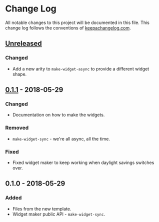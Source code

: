 # Change Log
All notable changes to this project will be documented in this file. This change log follows the conventions of [keepachangelog.com](http://keepachangelog.com/).

## [Unreleased]
### Changed
- Add a new arity to `make-widget-async` to provide a different widget shape.

## [0.1.1] - 2018-05-29
### Changed
- Documentation on how to make the widgets.

### Removed
- `make-widget-sync` - we're all async, all the time.

### Fixed
- Fixed widget maker to keep working when daylight savings switches over.

## 0.1.0 - 2018-05-29
### Added
- Files from the new template.
- Widget maker public API - `make-widget-sync`.

[Unreleased]: https://github.com/your-name/cftbat-daniel/compare/0.1.1...HEAD
[0.1.1]: https://github.com/your-name/cftbat-daniel/compare/0.1.0...0.1.1

